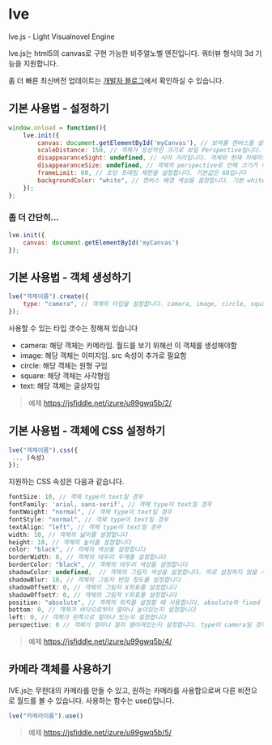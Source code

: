# lve
lve.js - Light Visualnovel Engine

lve.js는 html5의 canvas로 구현 가능한 비주얼노벨 엔진입니다.
쿼터뷰 형식의 3d 기능을 지원합니다.

좀 더 빠른 최신버전 업데이트는
[개발자 블로그](http://blog.linoaca.com/220650672644)에서 확인하실 수 있습니다.

## 기본 사용법 - 설정하기
```javascript
window.onload = function(){
    lve.init({
        canvas: document.getElementById('myCanvas'), // 보여줄 캔버스를 설정합니다. 필수 항목
        scaleDistance: 150, // 객체가 정상적인 크기로 보일 Perspective입니다. 이 수치보다 Perspective가 적을 시 더 크게 보입니다. 기본값은 150입니다
        disappearanceSight: undefined, // 시야 거리입니다. 객체와 현재 카메라의 perspective 차이가 이 수치보다 클 경우, 캔버스에 그리지 않습니다. 이는 최적화 용도로 사용됩니다. 기본값은 undefined입니다.
        disappearanceSize: undefined, // 객체의 perspective로 인해 크기가 이 수치보다 작아보일 때, 캔버스에 그리지 않습니다. 이는 최적화 용도로 사용됩니다. 기본값은 undefined입니다.
        frameLimit: 60, // 초당 프레임 제한을 설정합니다. 기본값은 60입니다
        backgroundColor: "white", // 캔버스 배경 색상을 설정합니다. 기본 white
    });
};
```
### 좀 더 간단히...

```javascript
lve.init({
    canvas: document.getElementById('myCanvas')
});
```


## 기본 사용법 - 객체 생성하기
```javascript
lve("객체이름").create({
    type: "camera", // 객체의 타입을 설정합니다. camera, image, circle, square, text 총 5개가 있습니다
});
```
사용할 수 있는 타입 갯수는 정해져 있습니다
- camera: 해당 객체는 카메라임. 월드를 보기 위해선 이 객체를 생성해야함
- image: 해당 객체는 이미지임. src 속성이 추가로 필요함
- circle: 해당 객체는 원형 구임
- square: 해당 객체는 사각형임
- text: 해당 객체는 글상자임

> 예제 https://jsfiddle.net/izure/u99gwq5b/2/

## 기본 사용법 - 객체에 CSS 설정하기

```javascript
lve("객체이름").css({
 ... (속성)
});
```

지원하는 CSS 속성은 다음과 같습니다.
```javascript
fontSize: 10, // 객체 type이 text일 경우
fontFamily: 'arial, sans-serif', // 객체 type이 text일 경우
fontWeight: "normal", // 객체 type이 text일 경우
fontStyle: "normal", // 객체 type이 text일 경우
textAlign: "left", // 객체 type이 text일 경우
width: 10, // 객체의 넓이를 설정합니다
height: 10, // 객체의 높이를 설정합니다
color: "black", // 객체의 색상을 설정합니다
borderWidth: 0, // 객체의 테두리 두께를 설정합니다
borderColor: "black", // 객체의 테두리 색상을 설정합니다
shadowColor: undefined,  // 객체의 그림자 색상을 설정합니다. 따로 설정하지 않을 시, 기본값은 undefined이며 보여지지 않습니다
shadowBlur: 10, // 객체의 그림자 번짐 정도를 설정합니다
shadowOffsetX: 0, // 객체의 그림자 X좌표를 설정합니다
shadowOffsetY: 0, // 객체의 그림자 Y좌표를 설정합니다
position: "absolute", // 객체의 위치를 설정할 때 사용합니다. absolute와 fixed 두개가 있습니다 .기본값은 absolute입니다
bottom: 0, // 객체가 바닥으로부터 얼마나 높이있는지 설정합니다
left: 0, // 객체가 왼쪽으로 얼마나 있는지 설정합니다
perspective: 0 // 객체가 얼마나 멀리 떨어져있는지 설정합니다. type이 camera일 경우 기본값은 0, 그 외의 type은 lve.init의 scaleDistance를 따릅니다. scaleDistance의 기본값은 150입니다.
```

> 예제 https://jsfiddle.net/izure/u99gwq5b/4/


## 카메라 객체를 사용하기

lVE.js는 무한대의 카메라를 만들 수 있고, 원하는 카메라를 사용함으로써 다른 비전으로 월드를 볼 수 있습니다.
사용하는 함수는 use()입니다.

```javascript
lve("카메라이름").use()
```

> 예제 https://jsfiddle.net/izure/u99gwq5b/5/
